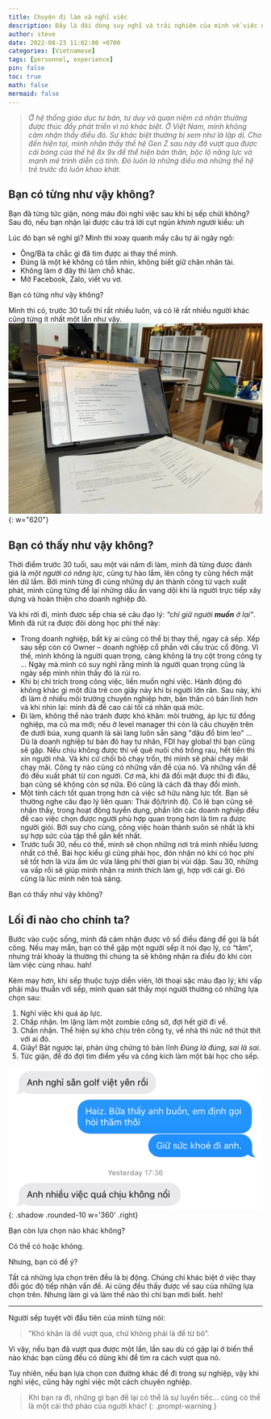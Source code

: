 ```yaml
---
title: Chuyện đi làm và nghỉ việc
description: Đây là đôi dòng suy nghĩ và trải nghiệm của mình về việc đi làm và nghỉ việc
author: steve
date: 2022-08-23 11:02:00 +0700
categories: [Vietnamese]
tags: [personnel, experience]
pin: false
toc: true
math: false
mermaid: false
---
```

> *Ở hệ thống giáo dục tư bản, tư duy và quan niệm cá nhân thường được thúc đẩy phát triển vì nó khác biệt. Ở Việt Nam, mình không cảm nhận thấy điều đó. Sự khác biệt thường bị xem như là lập dị. Cho đến hiện tại, mình nhận thấy thế hệ Gen Z sau này đã vượt qua được cái bóng của thế hệ 8x 9x để thể hiện bản thân, bộc lộ năng lực và mạnh mẽ trình diễn cá tính. Đó luôn là những điều mà những thế hệ trẻ trước đó luôn khao khát.*

## Bạn có từng như vậy không?
Bạn đã từng tức giận, nóng máu đòi nghỉ việc sau khi bị sếp chửi không?
Sau đó, nếu bạn nhận lại được câu trả lời cụt ngủn *khinh người* kiểu: uh

Lúc đó bạn sẽ nghĩ gì? Mình thì xoay quanh mấy câu tự ái ngây ngô:

-   Ông/Bà ta chắc gì đã tìm được ai thay thế mình.
-   Đúng là một kẻ không có tầm nhìn, không biết giữ chân nhân tài.
-   Không làm ở đây thì làm chỗ khác.
-   Mở Facebook, Zalo, viết vu vơ.

Bạn có từng như vậy không?

Mình thì có, trước 30 tuổi thì rất nhiều luôn, và có lẽ rất nhiều người khác cũng từng ít nhất một lần như vậy.
![Quit job](/assets/img/post/Quit-job-2022.webp "Bàn giao khi nghỉ việc"){: w="620"}

## Bạn có thấy như vậy không?

Thời điểm trước 30 tuổi, sau một vài năm đi làm, mình đã từng được đánh giá là *một người có năng lực*, cũng tự hào lắm, lên công ty cũng hếch mặt lên dữ lắm. Bởi mình từng đi cùng những dự án thành công từ vạch xuất phát, mình cũng từng để lại những dấu ấn vang dội khi là người trực tiếp xây dựng và hoàn thiện cho doanh nghiệp đó.

Và khi rời đi, mình được sếp chia sẻ câu đạo lý: *“chỉ giữ người **muốn** ở lại”*. Mình đã rút ra được đôi dòng học phí thế này:

-   Trong doanh nghiệp, bất kỳ ai cũng có thể bị thay thế, ngay cả sếp. Xếp sau sếp còn có Owner – doanh nghiệp cổ phần với cấu trúc cổ đông. Vì thế, mình không là người quan trọng, càng không là trụ cột trong công ty … Ngày mà mình có suy nghĩ rằng mình là người quan trọng cũng là ngày sếp mình nhìn thấy đó là rủi ro.
-   Khi bị chỉ trích trong công việc, liền muốn nghỉ việc. Hành động đó không khác gì một đứa trẻ con giãy nảy khi bị người lớn răn. Sau này, khi đi làm ở nhiều môi trường chuyên nghiệp hơn, bản thân có bản lĩnh hơn và khi nhìn lại: mình đã đề cao cái tôi cá nhân quá mức.
-   Đi làm, không thể nào tránh được khó khăn: môi trường, áp lực từ đồng nghiệp, ma cũ ma mới; nếu ở level manager thì còn là câu chuyện trên đe dưới búa, xung quanh là sài lang luôn sẵn sàng "dậu đổ bìm leo" … Dù là doanh nghiệp tư bản đỏ hay tư nhân, FDI hay global thì bạn cũng sẽ gặp. Nếu chịu không được thì về quê nuôi chó trồng rau, hết tiền thì xin người nhà. Và khi cứ chối bỏ chạy trốn, thì mình sẽ phải chạy mãi chạy mãi. Công ty nào cũng có những vấn đề của nó. Và những vấn đề đó đều xuất phát từ con người. Cơ mà, khi đã đối mặt được thì đi đâu, bạn cũng sẽ không còn sợ nữa. Đó cũng là cách đã thay đổi mình.
-   Một tính cách tốt quan trọng hơn cả việc sở hữu năng lực tốt. Bạn sẽ thường nghe câu đạo lý liên quan: Thái độ/trình độ. Có lẽ bạn cũng sẽ nhận thấy, trong hoạt động tuyển dụng, phần lớn các doanh nghiệp đều đề cao việc chọn được người phù hợp quan trọng hơn là tìm ra được người giỏi. Bởi suy cho cùng, công việc hoàn thành suôn sẻ nhất là khi sự hợp sức của tập thể gắn kết nhất.
-   Trước tuổi 30, nếu có thể, mình sẽ chọn những nơi trả mình nhiều lương nhất có thể. Bài học kiểu gì cũng phải học, đón nhận nó khi có học phí sẽ tốt hơn là vừa ấm ức vừa lãng phí thời gian bị vùi dập. Sau 30, những va vấp rồi sẽ giúp mình nhận ra mình thích làm gì, hợp với cái gì. Đó cũng là lúc mình nên toả sáng.

Bạn có thấy như vậy không?

## Lối đi nào cho chính ta?

Bước vào cuộc sống, mình đã cảm nhận được vô số điều đáng để gọi là bất công. Nếu may mắn, bạn có thể gặp một người sếp ít nói đạo lý, có “tâm”, nhưng trái khoáy là thường thì chúng ta sẽ không nhận ra điều đó khi còn làm việc cùng nhau. hah!

Kém may hơn, khi sếp thuộc tuýp diễn viên, lời thoại sặc màu đạo lý; khi vấp phải mâu thuẫn với sếp, mình quan sát thấy mọi người thường có những lựa chọn sau:

1.  Nghỉ việc khi quá áp lực.
2.  Chấp nhận. Im lặng làm một zombie công sở, đợi hết giờ đi về.
3.  Chấn nhận. Thể hiện sự khó chịu trên công ty, về nhà thì nức nở thút thít với ai đó.
4.  Giãy! Bật ngược lại, phản ứng chứng tỏ bản lĩnh *Đúng là đúng, sai là sai*.
5.  Tức giận, để đó đợi tìm điểm yếu và công kích làm một bài học cho sếp.

![Thôi việc](/assets/img/post/thoi-viec.webp "Một người anh mình quen rời bỏ công việc"){: .shadow .rounded-10 w='360' .right}

Bạn còn lựa chọn nào khác không?

Có thể có hoặc không.

Nhưng, bạn có để ý?

Tất cả những lựa chọn trên đều là bị động. Chúng chỉ khác biệt ở việc thay đổi góc độ tiếp nhận vấn đề. Ai cũng đều thấy được vế sau của những lựa chọn trên. Nhưng làm gì và làm thế nào thì chỉ bạn mới biết. heh! 

---

Người sếp tuyệt vời đầu tiên của mình từng nói:

> ”Khó khăn là để vượt qua, chứ không phải là để từ bỏ”.

Vì vậy, nếu bạn đã vượt qua được một lần, lần sau dù có gặp lại ở biến thể nào khác bạn cũng đều có dũng khí để tìm ra cách vượt qua nó.

Tuy nhiên, nếu bạn lựa chọn con đường khác để đi trong sự nghiệp, vậy khi nghỉ việc, cũng hãy nghỉ việc một cách chuyên nghiệp.

> Khi bạn ra đi, những gì bạn để lại có thể là sự luyến tiếc… cũng có thể là một cái thở phào của người khác!
{: .prompt-warning }
